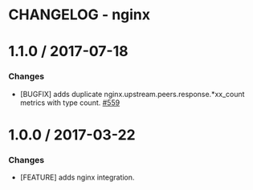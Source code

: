 # CHANGELOG - nginx

1.1.0 / 2017-07-18
==================

### Changes

* [BUGFIX] adds duplicate nginx.upstream.peers.response.*xx_count metrics with type count. [#559][]

1.0.0 / 2017-03-22
==================

### Changes

* [FEATURE] adds nginx integration.

[#559]: https://github.com/DataDog/integrations-core/issues/559

[#559]: https://github.com/DataDog/integrations-core/issues/559
